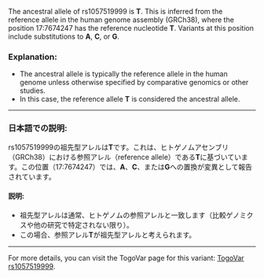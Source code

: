 The ancestral allele of rs1057519999 is **T**. This is inferred from the reference allele in the human genome assembly (GRCh38), where the position 17:7674247 has the reference nucleotide **T**. Variants at this position include substitutions to **A**, **C**, or **G**.

### Explanation:
- The ancestral allele is typically the reference allele in the human genome unless otherwise specified by comparative genomics or other studies.
- In this case, the reference allele **T** is considered the ancestral allele.

---

### 日本語での説明:
rs1057519999の祖先型アレルは**T**です。これは、ヒトゲノムアセンブリ（GRCh38）における参照アレル（reference allele）である**T**に基づいています。この位置（17:7674247）では、**A**、**C**、または**G**への置換が変異として報告されています。

#### 説明:
- 祖先型アレルは通常、ヒトゲノムの参照アレルと一致します（比較ゲノミクスや他の研究で特定されない限り）。
- この場合、参照アレル**T**が祖先型アレルと考えられます。

---

For more details, you can visit the TogoVar page for this variant: [TogoVar rs1057519999](https://togovar.org/variant/rs1057519999).